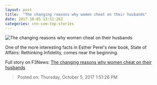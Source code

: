 ```yaml
---
layout: post
title:  "The changing reasons why women cheat on their husbands"
date: 2017-10-05 13:51:26Z
categories: cnn-com-top-stories
---
```


![The changing reasons why women cheat on their husbands](http://i2.cdn.cnn.com/cnnnext/dam/assets/150609125724-wedding-rings-super-tease.jpg)

One of the more interesting facts in Esther Perel's new book, State of Affairs: Rethinking Infidelity, comes near the beginning.


Full story on F3News: [The changing reasons why women cheat on their husbands](http://www.f3nws.com/n/jDFJEJ)

> Posted on: Thursday, October 5, 2017 1:51:26 PM
